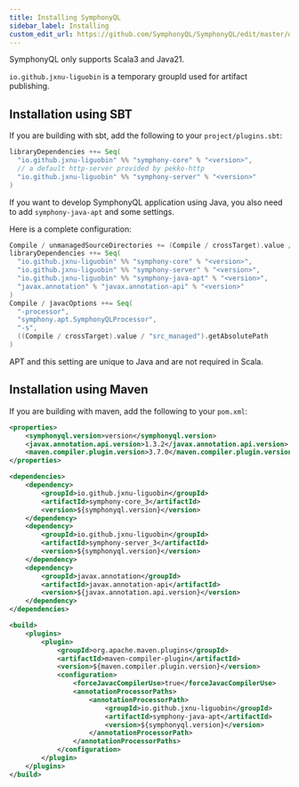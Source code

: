 ```yaml
---
title: Installing SymphonyQL
sidebar_label: Installing
custom_edit_url: https://github.com/SymphonyQL/SymphonyQL/edit/master/docs/installation.md
---
```


SymphonyQL only supports Scala3 and Java21.

`io.github.jxnu-liguobin` is a temporary groupId used for artifact publishing.

## Installation using SBT

If you are building with sbt, add the following to your `project/plugins.sbt`:
```scala
libraryDependencies ++= Seq(
  "io.github.jxnu-liguobin" %% "symphony-core" % "<version>",
  // a default http-server provided by pekko-http
  "io.github.jxnu-liguobin" %% "symphony-server" % "<version>"
)
```

If you want to develop SymphonyQL application using Java, you also need to add `symphony-java-apt` and some settings.

Here is a complete configuration:
```scala
Compile / unmanagedSourceDirectories += (Compile / crossTarget).value / "src_managed"
libraryDependencies ++= Seq(
  "io.github.jxnu-liguobin" %% "symphony-core" % "<version>",
  "io.github.jxnu-liguobin" %% "symphony-server" % "<version>",
  "io.github.jxnu-liguobin" %% "symphony-java-apt" % "<version>",
  "javax.annotation" % "javax.annotation-api" % "<version>"
)
Compile / javacOptions ++= Seq(
  "-processor",
  "symphony.apt.SymphonyQLProcessor",
  "-s",
  ((Compile / crossTarget).value / "src_managed").getAbsolutePath
)
```

APT and this setting are unique to Java and are not required in Scala.

## Installation using Maven

If you are building with maven, add the following to your `pom.xml`:
```xml
<properties>
    <symphonyql.version>version</symphonyql.version>
    <javax.annotation.api.version>1.3.2</javax.annotation.api.version>
    <maven.compiler.plugin.version>3.7.0</maven.compiler.plugin.version>
</properties>

<dependencies>
    <dependency>
        <groupId>io.github.jxnu-liguobin</groupId>
        <artifactId>symphony-core_3</artifactId>
        <version>${symphonyql.version}</version>
    </dependency>
    <dependency>
        <groupId>io.github.jxnu-liguobin</groupId>
        <artifactId>symphony-server_3</artifactId>
        <version>${symphonyql.version}</version>
    </dependency>
    <dependency>
        <groupId>javax.annotation</groupId>
        <artifactId>javax.annotation-api</artifactId>
        <version>${javax.annotation.api.version}</version>
    </dependency>
</dependencies>

<build>
    <plugins>
        <plugin>
            <groupId>org.apache.maven.plugins</groupId>
            <artifactId>maven-compiler-plugin</artifactId>
            <version>${maven.compiler.plugin.version}</version>
            <configuration>
                <forceJavacCompilerUse>true</forceJavacCompilerUse>
                <annotationProcessorPaths>
                    <annotationProcessorPath>
                        <groupId>io.github.jxnu-liguobin</groupId>
                        <artifactId>symphony-java-apt</artifactId>
                        <version>${symphonyql.version}</version>
                    </annotationProcessorPath>
                </annotationProcessorPaths>
            </configuration>
        </plugin>
    </plugins>
</build>
```
